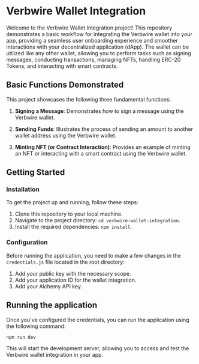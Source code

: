 # Verbwire Wallet Integration

Welcome to the Verbwire Wallet Integration project! This repository demonstrates a basic workflow for integrating the Verbwire wallet into your app, providing a seamless user onboarding experience and smoother interactions with your decentralized application (dApp). The wallet can be utilized like any other wallet, allowing you to perform tasks such as signing messages, conducting transactions, managing NFTs, handling ERC-20 Tokens, and interacting with smart contracts.

## Basic Functions Demonstrated

This project showcases the following three fundamental functions:

1. **Signing a Message**: Demonstrates how to sign a message using the Verbwire wallet.

2. **Sending Funds**: Illustrates the process of sending an amount to another wallet address using the Verbwire wallet.

3. **Minting NFT (or Contract Interaction)**: Provides an example of minting an NFT or interacting with a smart contract using the Verbwire wallet.

## Getting Started

### Installation

To get the project up and running, follow these steps:

1. Clone this repository to your local machine.
2. Navigate to the project directory: `cd verbwire-wallet-integration`.
3. Install the required dependencies: `npm install`.

### Configuration

Before running the application, you need to make a few changes in the `credentials.js` file located in the root directory:

1. Add your public key with the necessary scope.
2. Add your application ID for the wallet integration.
3. Add your Alchemy API key.

## Running the application

Once you've configured the credentials, you can run the application using the following command:

```bash
npm run dev
```

This will start the development server, allowing you to access and test the Verbwire wallet integration in your app.

   

